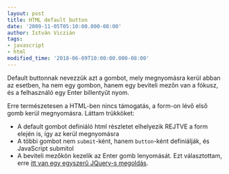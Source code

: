 ```yaml
---
layout: post
title: HTML default button
date: '2009-11-05T05:10:00.000-08:00'
author: István Viczián
tags:
- javascript
- html
modified_time: '2018-06-09T10:00:00.000-08:00'
---
```


Default buttonnak nevezzük azt a gombot, mely megnyomásra kerül abban
az esetben, ha nem egy gombon, hanem egy beviteli mezőn van a fókusz, és
a felhasználó egy Enter billentyűt nyom.

Erre természetesen a HTML-ben nincs támogatás, a form-on lévő első gomb
kerül megnyomásra. Láttam trükköket:

-   A default gombot definiáló html részletet elhelyezik REJTVE a form
    elején is, így az kerül megnyomásra
-   A többi gombot nem `submit`-ként, hanem `button`-ként definiálják, és
    JavaScript submitol
-   A beviteli mezőkön kezelik az Enter gomb lenyomását. Ezt
    választottam, erre [itt van egy egyszerű JQuery-s
    megoldás](http://greatwebguy.com/programming/dom/default-html-button-submit-on-enter-with-jquery/).
